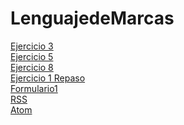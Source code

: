 # LenguajedeMarcas
<html>
<body>
<a href ="Ejercicio1/Ej4.html">Ejercicio 3</a><br>
<a href ="Ejercicio5/Bordes cajas.html">Ejercicio 5</a><br>  
<a href ="Ejercicio 8/libro.html">Ejercicio 8</a><br>
<a href ="Actividad 1 Repaso/Eduardo-RL.html">Ejercicio 1 Repaso</a><br>
<a href ="Formulario1/Formulario.html">Formulario1</a><br>
<a href ="Act1-RA3/ACT1-RA3.rss">RSS</a><br>
<a href ="atom/Eduardo-ERL.xml">Atom</a> 
</body>
</html>

